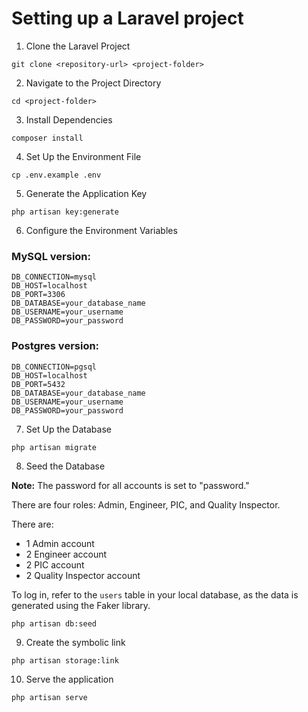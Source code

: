 # Setting up a Laravel project

1. Clone the Laravel Project

```
git clone <repository-url> <project-folder>
```

2. Navigate to the Project Directory

```
cd <project-folder>
```

3. Install Dependencies

```
composer install
```

4. Set Up the Environment File

```
cp .env.example .env
```

5. Generate the Application Key

```
php artisan key:generate
```

6. Configure the Environment Variables

### MySQL version:

```
DB_CONNECTION=mysql
DB_HOST=localhost
DB_PORT=3306
DB_DATABASE=your_database_name
DB_USERNAME=your_username
DB_PASSWORD=your_password
```

### Postgres version:

```
DB_CONNECTION=pgsql
DB_HOST=localhost
DB_PORT=5432
DB_DATABASE=your_database_name
DB_USERNAME=your_username
DB_PASSWORD=your_password
```

7. Set Up the Database

```
php artisan migrate
```

8. Seed the Database

**Note:** The password for all accounts is set to "password."

There are four roles: Admin, Engineer, PIC, and Quality Inspector.

There are:

-   1 Admin account
-   2 Engineer account
-   2 PIC account
-   2 Quality Inspector account

To log in, refer to the `users` table in your local database, as the data is generated using the Faker library.

```
php artisan db:seed
```

9. Create the symbolic link

```
php artisan storage:link
```

10. Serve the application

```
php artisan serve
```
